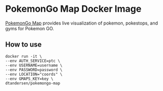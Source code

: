 # PokemonGo Map Docker Image

[PokemonGo Map](https://github.com/AHAAAAAAA/PokemonGo-Map) provides live visualization of pokemon, pokestops, and gyms for Pokemon GO.

## How to use

	docker run -it \
	--env AUTH_SERVICE=ptc \
	--env USERNAME=username \
	--env PASSWORD=password \
	--env LOCATION="coords" \
	--env GMAPS_KEY=key \
	dtandersen/pokemongo-map
